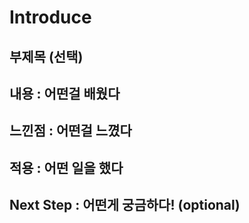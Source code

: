# Introduce

## 부제목 (선택)

## 내용 : 어떤걸 배웠다

## 느낀점 : 어떤걸 느꼈다

## 적용 : 어떤 일을 했다

## Next Step : 어떤게 궁금하다! (optional)

[//]: # (/TODO : 소개글 업데이트)